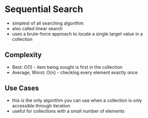# Sequential Search
- simplest of all searching algorithm
- also called linear search
- uses a brute-force approach to locate a single target value in a collection

## Complexity
- Best: O(1) - item being sought is first in the collection
- Average, Worst: O(n) - checking every element exactly once

## Use Cases
- this is the only algorithm you can use when a collection is only accessible through iteration
- useful for collections with a small number of elements